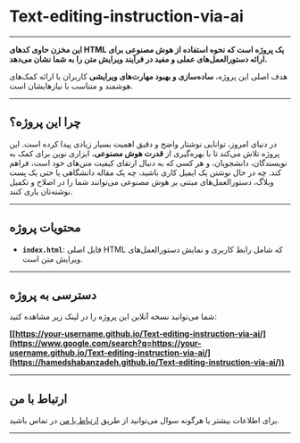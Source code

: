 # Text-editing-instruction-via-ai

-----

**این مخزن حاوی کدهای HTML یک پروژه است که نحوه استفاده از هوش مصنوعی برای ارائه دستورالعمل‌های عملی و مفید در فرآیند ویرایش متن را به شما نشان می‌دهد.**

هدف اصلی این پروژه، **ساده‌سازی و بهبود مهارت‌های ویرایشی** کاربران با ارائه کمک‌های هوشمند و متناسب با نیازهایشان است.

-----

## چرا این پروژه؟

در دنیای امروز، توانایی نوشتار واضح و دقیق اهمیت بسیار زیادی پیدا کرده است. این پروژه تلاش می‌کند تا با بهره‌گیری از **قدرت هوش مصنوعی**، ابزاری نوین برای کمک به نویسندگان، دانشجویان، و هر کسی که به دنبال ارتقای کیفیت متن‌های خود است، فراهم کند. چه در حال نوشتن یک ایمیل کاری باشید، چه یک مقاله دانشگاهی یا حتی یک پست وبلاگ، دستورالعمل‌های مبتنی بر هوش مصنوعی می‌توانند شما را در اصلاح و تکمیل نوشته‌تان یاری کنند.

-----

## محتویات پروژه

  * **`index.html`**: فایل اصلی HTML که شامل رابط کاربری و نمایش دستورالعمل‌های ویرایش متن است.

-----

## دسترسی به پروژه

شما می‌توانید نسخه آنلاین این پروژه را در لینک زیر مشاهده کنید:

**[[https://your-username.github.io/Text-editing-instruction-via-ai/](https://www.google.com/search?q=https://your-username.github.io/Text-editing-instruction-via-ai/](https://hamedshabanzadeh.github.io/Text-editing-instruction-via-ai/))**

-----

## ارتباط با من

برای اطلاعات بیشتر یا هرگونه سوال می‌توانید از طریق [ارتباط با من](https://linktr.ee/hamed.shabanzadeh) در تماس باشید.

-----
